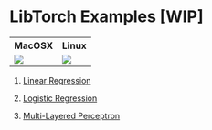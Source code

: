 # LibTorch Examples [WIP]

<table>
  <tr>
    <th>MacOSX</th>
    <th>Linux</th>
  </tr>
  <tr>
    <td><img src="https://camo.githubusercontent.com/5ce01fbc787bc0f3ff51358ff9a00ad4ada15b08e9c987e9760328fb9667435d/68747470733a2f2f7472617669732d6d61747269782d6261646765732e6865726f6b756170702e636f6d2f7265706f732f7072616268756f6d6b61722f7079746f7263682d6370702f6272616e636865732f6d61737465722f37"></td>
    <td><img src="https://camo.githubusercontent.com/5ce01fbc787bc0f3ff51358ff9a00ad4ada15b08e9c987e9760328fb9667435d/68747470733a2f2f7472617669732d6d61747269782d6261646765732e6865726f6b756170702e636f6d2f7265706f732f7072616268756f6d6b61722f7079746f7263682d6370702f6272616e636865732f6d61737465722f37"></td>
  </tr>
</table>

1. [Linear Regression](./libtorch-examples/include/linear_regression.hpp)

2. [Logistic Regression](./libtorch-examples/include/logistic_regression.hpp)

3. [Multi-Layered Perceptron](./libtorch-examples/include/multi_layered_perceptron.hpp)
